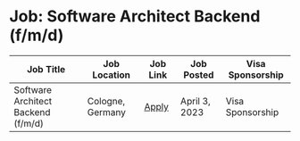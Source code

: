 # Job: Software Architect Backend (f/m/d)

| Job Title | Job Location | Job Link | Job Posted | Visa Sponsorship |
| --- | --- | --- | --- | --- |
| Software Architect Backend (f/m/d) | Cologne, Germany | [Apply](https://kaufland-ecommerce.com/en/job/software-architect-backend-f-m-d/) | April 3, 2023 | Visa Sponsorship |
